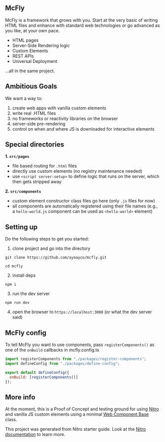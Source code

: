 McFly
---

McFly is a framework that grows with you. Start at the very basic of writing HTML files and enhance with standard web technologies or go advanced as you like, at your own pace.

- HTML pages
- Server-Side Rendering logic
- Custom Elements
- REST APIs
- Universal Deployment

...all in the same project.


## Ambitious Goals
We want a way to:
1. create web apps with vanilla custom elements
1. write real .HTML files
1. no frameworks or reactivity libraries on the browser
1. server-side pre-rendering
1. control on when and where JS is downloaded for interactive elements

## Special directories
**1. `src/pages`**
- file based routing for `.html` files
- directly use custom elements (no registry maintenance needed)
- use `<script server:setup>` to define logic that runs on the server, which then gets stripped away

**2. `src/components`**
- custom element constructor class files go here (only `.js` files for now)
- all components are automatically registered using their file names (e.g., a `hello-world.js` component can be used as `<hello-world>` element)

## Setting up

Do the following steps to get you started:

1. clone project and go into the directory
```
git clone https://github.com/ayoayco/mcfly.git
```
```
cd mcfly
```

2. install deps
```
npm i
```

3. run the dev server
```
npm run dev
```

4. open the browser to `https://localhost:3000` (or what the dev server said)

## McFly config

To tell McFly you want to use components, pass `registerComponents()` as one of the `onBuild` callbacks in mcfly.config.ts

```js
import registerComponents from "./packages/register-components";
import defineConfig from "./packages/define-config";

export default defineConfig({
  onBuild: [registerComponents()]
});
```


## More info
At the moment, this is a Proof of Concept and testing ground for using [Nitro](https://nitro.unjs.io) and vanilla JS custom elements using a minimal [Web Component Base](https://ayco.io/n/web-component-base) class.

This project was generated from Nitro starter guide. Look at the [Nitro documentation](https://nitro.unjs.io/) to learn more.

